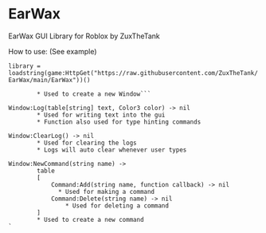 # EarWax
EarWax GUI Library for Roblox
by ZuxTheTank 

How to use:
(See example)

`library = loadstring(game:HttpGet("https://raw.githubusercontent.com/ZuxTheTank/EarWax/main/EarWax"))()`

```library.New(table[strng index = value] options) -> Window
		* Used to create a new Window``` 
    
Window:Log(table[string] text, Color3 color) -> nil
		* Used for writing text into the gui 
		* Function also used for type hinting commands
    
Window:ClearLog() -> nil 
		* Used for clearing the logs
		* Logs will auto clear whenever user types
    
Window:NewCommand(string name) ->
		table
		[
			Command:Add(string name, function callback) -> nil
			  * Used for making a command
			Command:Delete(string name) -> nil
				* Used for deleting a command
		]
		* Used to create a new command
`
